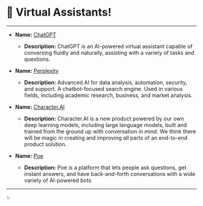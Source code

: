 # 🤖 Virtual Assistants!
---
- **Name:** <a href="https://chat.openai.com/chat" target="_blank">ChatGPT</a>
  - **Description:** ChatGPT is an AI-powered virtual assistant capable of conversing fluidly and naturally, assisting with a variety of tasks and questions.
  
- **Name:** <a href="https://www.perplexity.ai/" target="_blank">Perplexity</a>
  - **Description:** Advanced AI for data analysis, automation, security, and support. A chatbot-focused search engine. Used in various fields, including academic research, business, and market analysis.
  
- **Name:** <a href="https://beta.character.ai/" target="_blank">Character.AI</a>
  - **Description:** Character.AI is a new product powered by our own deep learning models, including large language models, built and trained from the ground up with conversation in mind. We think there will be magic in creating and improving all parts of an end-to-end product solution.
  
- **Name:** <a href="https://poe.com" target="_blank">Poe</a>
  - **Description:** Poe is a platform that lets people ask questions, get instant answers, and have back-and-forth conversations with a wide variety of AI-powered bots
 ---

✨ 